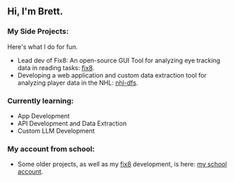 ## Hi, I'm Brett.

### My Side Projects:
Here's what I do for fun.

- Lead dev of Fix8: An open-source GUI Tool for analyzing eye tracking data in reading tasks: [fix8](https://github.com/nalmadi/fix8).
- Developing a web application and custom data extraction tool for analyzing player data in the NHL: [nhl-dfs](https://github.com/brettmt10/nhl-dfs).
  
### Currently learning:
- App Development
- API Development and Data Extraction
- Custom LLM Development

### My account from school:
- Some older projects, as well as my [fix8](https://github.com/nalmadi/fix8) development, is here: [my school account](https://github.com/brettmt13).

